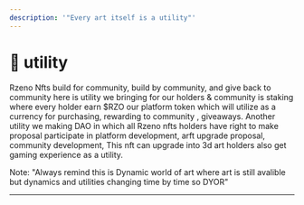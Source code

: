 ```yaml
---
description: '"Every art itself is a utility"'
---
```


# 🛒 utility

Rzeno Nfts build for community, build by community, and give back to community here is utility we bringing for our holders & community is staking where every holder earn $RZO our platform token which will utilize as a currency for purchasing, rewarding to community , giveaways. Another utility we making DAO in which all Rzeno nfts holders have right to make proposal participate in platform development, arft upgrade proposal, community development, This nft can upgrade into 3d art holders also get gaming experience as a utility.

Note: "Always remind this is Dynamic world of art where art is still avalible but dynamics and utilities changing time by time so DYOR"

***

